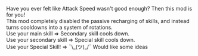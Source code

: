 Have you ever felt like Attack Speed wasn't good enough? Then this mod is for you!  
This mod completely disabled the passive recharging of skills, and instead turns cooldowns into a system of rotations.  
Use your main skill => Secondary skill cools down.  
Use your secondary skill => Special skill cools down.  
Use your Special Skill! => ¯\\\_(ツ)\_/¯ Would like some ideas
